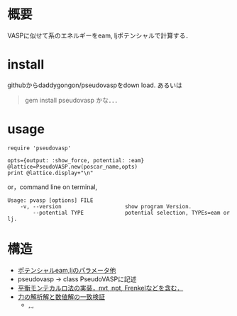 # 概要
VASPに似せて系のエネルギーをeam, ljポテンシャルで計算する．

# install
githubからdaddygongon/pseudovaspをdown load. あるいは
>gem install pseudovasp
かな．．．

# usage
```
require 'pseudovasp'

opts={output: :show_force, potential: :eam}
@lattice=PseudoVASP.new(poscar_name,opts)
print @lattice.display+"\n"
```
or，command line on terminal,
```
Usage: pvasp [options] FILE
    -v, --version                    show program Version.
        --potential TYPE             potential selection, TYPEs=eam or lj.
```

# 構造
- [ポテンシャルeam,ljのパラメータ他](file.atom.html)
- pseudovasp -> class PseudoVASPに記述
- [平衡モンテカルロ法の実装，nvt, npt, Frenkelなどを含む．](MonteCarloSimulations)
- [力の解析解と数値解の一致検証](force_check)
  - [ ](EAM_force),[ ](LJ_force),
